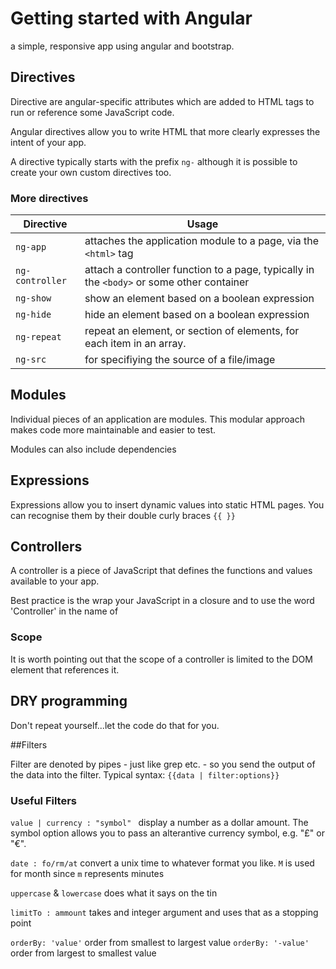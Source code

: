 # Getting started with Angular

a simple, responsive app using angular and bootstrap.



## Directives

Directive are angular-specific attributes which are added to HTML tags to run or reference some JavaScript code.

Angular directives allow you to write HTML that more clearly expresses the intent of your app.

A directive typically starts with the prefix `ng-` although it is possible to create your own custom directives too.    

### More directives

Directive       | Usage
----------------|------------
`ng-app`        | attaches the application module to a page, via the `<html>` tag
`ng-controller` | attach a controller function to a page, typically in the `<body>` or some other container
`ng-show`       | show an element based on a boolean expression
`ng-hide`       | hide an element based on a boolean expression
`ng-repeat`     | repeat an element, or section of elements, for each item in an array.
`ng-src`        | for specifiying the source of a file/image


## Modules

Individual pieces of an application are modules. This modular approach makes code more maintainable and easier to test. 

Modules can also include dependencies 


## Expressions

Expressions allow you to insert dynamic values into static HTML pages. You can recognise them by their double curly braces `{{ }}`

## Controllers

A controller is a piece of JavaScript that defines the functions and values available to your app. 

Best practice is the wrap your JavaScript in a closure and to use the word 'Controller' in the name of 

### Scope

It is worth pointing out that the scope of a controller is limited to the DOM element that references it.

## DRY programming

Don't repeat yourself...let the code do that for you.

##Filters

Filter are denoted by pipes - just like grep etc. - so you send the output of the data into the filter.
Typical syntax:
`{{data | filter:options}}`

### Useful Filters

`value | currency : "symbol" ` display a number as a dollar amount. The symbol option allows you to pass an alterantive currency symbol, e.g. "£" or "€".

`date : fo/rm/at` convert a unix time to whatever format you like. `M` is used for month since `m` represents minutes

`uppercase` & `lowercase` does what it says on the tin

`limitTo : ammount` takes and integer argument and uses that as a stopping point

`orderBy: 'value'` order from smallest to largest value
`orderBy: '-value'` order from largest to smallest value 